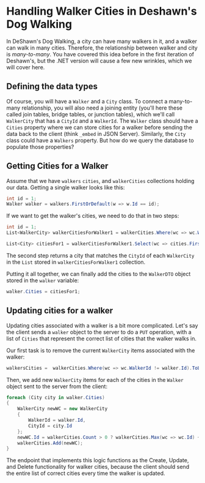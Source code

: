 # Handling Walker Cities in Deshawn's Dog Walking
In DeShawn's Dog Walking, a city can have many walkers in it, and a walker can walk in many cities. Therefore, the relationship between walker and city is _many-to-many_. You have covered this idea before in the first iteration of Deshawn's, but the .NET version will cause a few new wrinkles, which we will cover here. 

## Defining the data types
Of course, you will have a `Walker` and a `City` class. To connect a many-to-many relationship, you will also need a joining entity (you'll here these called join tables, bridge tables, or junction tables), which we'll call `WalkerCity` that has a `CityId` and a `WalkerId`.  The `Walker` class should have a `Cities` property where we can store cities for a walker before sending the data back to the client (think `_embed` in JSON Server). Similarly, the `City` class could have a `Walkers` property. But how do we query the database to populate those properties?

## Getting Cities for a Walker
Assume that we have `walkers` `cities`, and `walkerCities` collections holding our data. Getting a single walker looks like this:

``` csharp
int id = 1;
Walker walker = walkers.FirstOrDefault(w => w.Id == id);
```
If we want to get the walker's cities, we need to do that in two steps:
```csharp
int id = 1;
List<WalkerCity> walkerCitiesForWalker1 = walkerCities.Where(wc => wc.WalkerId == 1).ToList();

List<City> citiesFor1 = walkerCitiesForWalker1.Select(wc => cities.First(c => c.Id = wc.CityId)).ToList();
```
The second step returns a city that matches the `CityId` of each `WalkerCity` in the `List` stored in `walkerCitiesForWalker1` collection. 

Putting it all together, we can finally add the cities to the `WalkerDTO` object stored in the `walker` variable:
``` csharp
walker.Cities = citiesFor1; 
```

## Updating cities for a walker
Updating cities associated with a walker is a bit more complicated. Let's say the client sends a `walker` object to the server to do a `PUT` operation, with a list of `Cities` that represent the correct list of cities that the walker walks in. 

Our first task is to remove the current `WalkerCity` items associated with the walker:
``` csharp
walkersCities =  walkerCities.Where(wc => wc.WalkerId != walker.Id).ToList();
```
Then, we add new `WalkerCity` items for each of the cities in the `Walker` object sent to the server from the client:
``` csharp
foreach (City city in walker.Cities)
{
    WalkerCity newWC = new WalkerCity
    {
        WalkerId = walker.Id,
        CityId = city.Id
    };
    newWC.Id = walkerCities.Count > 0 ? walkerCities.Max(wc => wc.Id) + 1 : 1;
    walkerCities.Add(newWC);
}
```
The endpoint that implements this logic functions as the Create, Update, and Delete functionality for walker cities, because the client should send the entire list of correct cities every time the walker is updated.